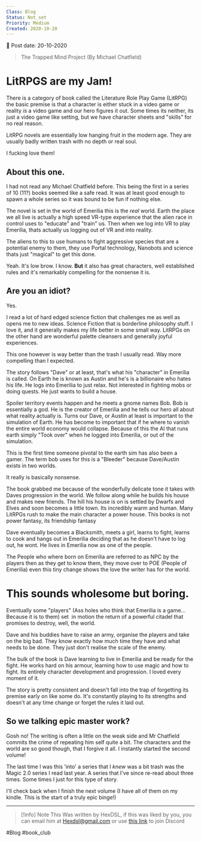 ```yaml
---
Class: Blog
Status: Not_set
Priority: Medium
Created: 2020-10-20
---
```


📆 Post date: 20-10-2020

> The Trapped Mind Project (By Michael Chatfield)

# LitRPGS are my Jam!
There is a category of book called the Literature Role Play Game (LitRPG) the basic premise is that a character is either stuck in a video game or reality *is* a video game and our hero figures it out. Some times its neither, its just a video game like setting, but we have character sheets and "skills" for no real reason.

LitRPG novels are essentially low hanging fruit in the modern age. They are usually badly written trash with no depth or real soul.

I fucking love them!  

## About this one.
I had not read any Michael Chatfield before. This being the first in a series of 10 (11?) books seemed like a safe read. It was at least good enough to spawn a whole series so it was bound to be fun if nothing else.

The novel is set in the world of Emerilia this is the *real* world. Earth the place we all live is actually a high speed VR-type experience that the alien race in control uses to "educate" and "train" us. Then when we log into VR to play Emerilia, thats actually us logging out of VR and into reality.

The aliens to this to use humans to fight aggressive species that are a potential enemy to them, they use Portal technology, Nanobots and science thats just "magical" to get this done.

Yeah. It's low brow. I know. **But** it also has great characters, well established rules and it's remarkably compelling for the nonsense it is.

## Are you an idiot?
Yes.

I read a lot of hard edged science fiction that challenges me as well as opens me to new ideas. Science Fiction that is borderline philosophy stuff. I love it, and it generally makes my life better in some small way. LitRPGs on the other hand are wonderful palette cleansers and generally joyful experiences.

This one however is way better than the trash I usually read. Way more compelling than I expected.

The story follows "Dave" or at least, that's what his "character" in Emerilia is called. On Earth he is known as Austin and he's is a billionaire who hates his life. He logs into Emerilia to just relax. Not interested in fighting mobs or doing quests. He just wants to build a house.

Spoiler territory events happen and he meets a gnome names Bob. Bob is essentially a god. He is the creator of Emerilia and he tells our hero all about what reality actually is. Turns our Dave, or Austin at least is important to the simulation of Earth. He has become to important that if he where to vanish the entire world economy would collapse. Because of this the AI that runs earth simply "Took over" when he logged into Emerilia, or out of the simulation.

This is the first time someone pivotal to the earth sim has also been a gamer. The term bob uses for this is a "Bleeder" because Dave/Austin exists in two worlds.

It really is basically nonsense.

The book grabbed me because of the wonderfully delicate tone it takes with Daves progression in the world. We follow along while he builds his house and makes new friends. The hill his house is on is settled by Dwarfs and Elves and soon becomes a little town. Its incredibly warm and human. Many LitRPGs rush to make the main character a power house. This books is not power fantasy, its friendship fantasy

Dave eventually becomes a Blacksmith, meets a girl, learns to fight, learns to cook and hangs out in Emerilia deciding that as he doesn't have to log out, he wont. He lives in Emerilia now as one of the people.

The People who where born on Emerilia are referred to as NPC by the players then as they get to know them, they move over to POE (People of Emerilia) even this tiny change shows the love the writer has for the world.

# This sounds wholesome but boring.
Eventually some "players" (Ass holes who think that Emerilia is a game... Because it is to them) set  in motion the return of a powerful citadel that promises to destroy, well, the world.

Dave and his buddies have to raise an army, organise the players and take on the big bad. They know exactly how much time they have and what needs to be done. They just don't realise the scale of the enemy.

The bulk of the book is Dave learning to live in Emerilia and be ready for the fight. He works hard on his armour, learning how to use magic and how to fight. Its entirely character development and progression. I loved every moment of it.

The story is pretty consistent and doesn't fall into the trap of forgetting its premise early on like some do. It's constantly playing to its strengths and doesn't at any time change or forget the rules it laid out.

## So we talking epic master work?
Gosh no! The writing is often a little on the weak side and Mr Chatfield commits the crime of repeating him self quite a bit. The characters and the world are so good though, that I forgive it all. I instantly started the second volume!

The last time I was this 'into' a series that I *knew* was a bit trash was the Magic 2.0 series I read last year. A series that I've since re-read about three times. Some times I just for this type of story.

I'll check back when I finish the next volume (I have all of them on my kindle. This is the start of a truly epic binge!)

---

> [!info] Note
> This Was written by HexDSL, if this was liked by you, you can email him at [Hexdsl@gmail.com](mailto:hexdsl@gmail.com) or use [this link](https://discord.hexdsl.com) to join Discord

#Blog #book_club 